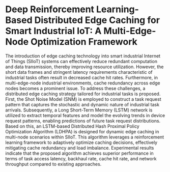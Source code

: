 # Deep Reinforcement Learning-Based Distributed Edge Caching for Smart Industrial IoT: A Multi-Edge-Node Optimization Framework

The introduction of edge caching technology into smart industrial Internet of Things (SIIoT) systems can effectively reduce redundant computation and data transmission, thereby improving resource utilization. However, the short data frames and stringent latency requirements characteristic of industrial tasks often result in decreased cache hit rates. Furthermore, in multi-edge-node industrial environments, cache redundancy across edge nodes becomes a prominent issue. To address these challenges, a distributed edge caching strategy tailored for industrial tasks is proposed. First, the Shot Noise Model (SNM) is employed to construct a task request pattern that captures the stochastic and dynamic nature of industrial task arrivals. Subsequently, a Long Short-Term Memory (LSTM) network is utilized to extract temporal features and model the evolving trends in device request patterns, enabling predictions of future task request distributions. Based on this, an LSTM-based Distributed Hash Proximal Policy Optimization Algorithm (LDHPA) is designed for dynamic edge caching in multi-node scenarios within SIIoT. This algorithm leverages a reinforcement learning framework to adaptively optimize caching decisions, effectively mitigating cache redundancy and load imbalance. Experimental results indicate that the proposed algorithm achieves superior performance in terms of task access latency, backhaul rate, cache hit rate, and network throughput compared to existing approaches.
